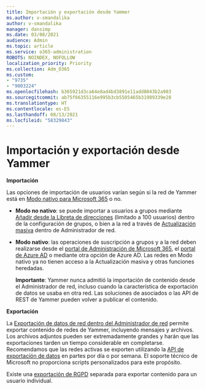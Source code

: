 ```yaml
---
title: Importación y exportación desde Yammer
ms.author: v-smandalika
author: v-smandalika
manager: dansimp
ms.date: 03/08/2021
audience: Admin
ms.topic: article
ms.service: o365-administration
ROBOTS: NOINDEX, NOFOLLOW
localization_priority: Priority
ms.collection: Adm_O365
ms.custom:
- "9735"
- "9003224"
ms.openlocfilehash: b365921d3ca64e8ad4bd3891e11add8043b2a903
ms.sourcegitcommit: ab75f66355116e995b3cb5505465b31989339e28
ms.translationtype: HT
ms.contentlocale: es-ES
ms.lasthandoff: 08/13/2021
ms.locfileid: "58329843"
---
```

# <a name="import-and-export-from-yammer"></a>Importación y exportación desde Yammer

**Importación**

Las opciones de importación de usuarios varían según si la red de Yammer está en [Modo nativo para Microsoft 365](https://docs.microsoft.com/yammer/configure-your-yammer-network/overview-native-mode) o no.

- **Modo no nativo**: se puede importar a usuarios a grupos mediante [Añadir desde la Libreta de direcciones](https://support.microsoft.com/office/manage-yammer-community-members-75253554-d0f3-4148-b835-e6a9a8a0c294) (limitado a 100 usuarios) dentro de la configuración de grupos, o bien a la red a través de [Actualización masiva](https://docs.microsoft.com/yammer/manage-yammer-users/add-block-or-remove-users) dentro de Administrador de red.
- **Modo nativo**: las operaciones de suscripción a grupos y a la red deben realizarse desde el [portal de Administración de Microsoft 365](https://docs.microsoft.com/microsoft-365/admin/add-users), el [portal de Azure AD](https://docs.microsoft.com/azure/active-directory/fundamentals/add-users-azure-active-directory) o mediante otra opción de Azure AD. Las redes en Modo nativo ya no tienen acceso a la Actualización masiva y otras funciones heredadas.

    **Importante**: Yammer nunca admitió la importación de contenido desde el Administrador de red, incluso cuando la característica de exportación de datos se usaba en otra red. Las soluciones de asociados o las API de REST de Yammer pueden volver a publicar el contenido.

**Exportación**

La [Exportación de datos de red dentro del Administrador de red](https://docs.microsoft.com/yammer/manage-security-and-compliance/export-yammer-enterprise-data) permite exportar contenido de redes de Yammer, incluyendo mensajes y archivos. Los archivos adjuntos pueden ser extremadamente grandes y harán que las exportaciones tarden un tiempo considerable en completarse. Recomendamos que las redes activas se exporten utilizando la [API de exportación de datos](https://developer.yammer.com/docs/data-export-api) en partes por día o por semana. El soporte técnico de Microsoft no proporciona scripts personalizados para este propósito.

Existe una [exportación de RGPD](https://docs.microsoft.com/yammer/manage-security-and-compliance/gdpr-requests-in-yammer-enterprise) separada para exportar contenido para un usuario individual.